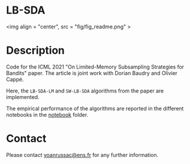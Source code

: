 # LB-SDA

<img align = "center", src = "fig/fig_readme.png" >

# Description

Code for the ICML 2021 "On Limited-Memory Subsampling Strategies for Bandits" paper.
The article is joint work with Dorian Baudry and Olivier Cappé.

Here, the `LB-SDA-LM` and `SW-LB-SDA` algorithms from the paper are implemented.

The empirical performance of the algorithms are reported in the different notebooks in the [notebook](Notebooks/) folder.


# Contact
Please contact yoanrussac@ens.fr for any further information.
